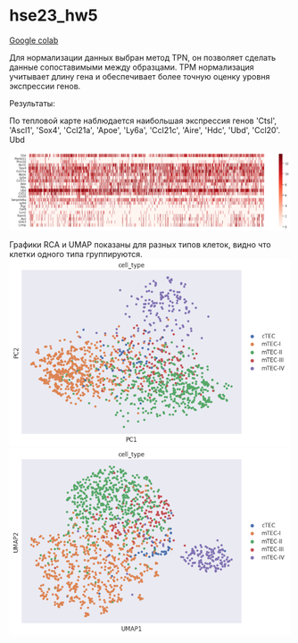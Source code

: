 # hse23_hw5
[Google colab](https://colab.research.google.com/drive/1I-j6PDKjq5Z47Tt4dzMQIDMclXDOmV8e?usp=sharing)

Для нормализации данных выбран метод TPN, он позволяет сделать данные сопоставимыми между образцами. TPM нормализация учитывает длину гена и обеспечивает более точную оценку уровня экспрессии генов.

Результаты:

По тепловой карте наблюдается наибольшая экспрессия генов 'Ctsl', 'Ascl1', 'Sox4', 'Ccl21a', 'Apoe', 'Ly6a', 'Ccl21c', 'Aire', 'Hdc', 'Ubd', 'Ccl20'. Ubd

![](https://github.com/inlkbr/hse23_hw5/blob/main/heatmap.png?raw=true)

Графики RCA и UMAP показаны для разных типов клеток, видно что клетки одного типа группируются. 
![](https://github.com/inlkbr/hse23_hw5/blob/main/RC.png?raw=true)
![](https://github.com/inlkbr/hse23_hw5/blob/main/UMAP.png?raw=true)
